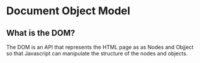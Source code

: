 # Document Object Model

## What is the DOM?

The DOM is an API that represents the HTML page as as Nodes and Objject so that Javascript can manipulate the structure of the nodes and objects.
